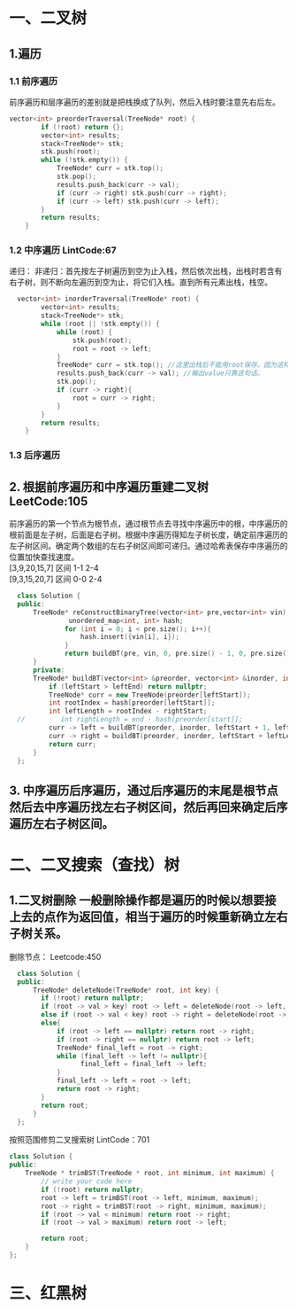 # 一、二叉树  
## 1.遍历  
### 1.1 前序遍历   
前序遍历和层序遍历的差别就是把栈换成了队列，然后入栈时要注意先右后左。
```cpp
vector<int> preorderTraversal(TreeNode* root) {
        if (!root) return {};
        vector<int> results;
        stack<TreeNode*> stk;
        stk.push(root);
        while (!stk.empty()) {
            TreeNode* curr = stk.top();
            stk.pop();
            results.push_back(curr -> val);
            if (curr -> right) stk.push(curr -> right);
            if (curr -> left) stk.push(curr -> left);
        }
        return results;
    }  
```
### 1.2 中序遍历  LintCode:67
递归： 
非递归：首先按左子树遍历到空为止入栈，然后依次出栈，出栈时若含有右子树，则不断向左遍历到空为止，将它们入栈。直到所有元素出栈，栈空。
```cpp  
  vector<int> inorderTraversal(TreeNode* root) {
        vector<int> results;
        stack<TreeNode*> stk;
        while (root || !stk.empty()) {
            while (root) {
                stk.push(root);
                root = root -> left;
            }
            TreeNode* curr = stk.top(); //这里出栈后不能用root保存，因为这样的话，会造成无限重复入栈左节点，只有当出栈以后有右节点才更新root为右节点。
            results.push_back(curr -> val); //输出value只靠这句话。
            stk.pop();
            if (curr -> right){
                root = curr -> right;
            }
        }
        return results;
    }
```  
### 1.3 后序遍历  
## 2. 根据前序遍历和中序遍历重建二叉树  LeetCode:105  
前序遍历的第一个节点为根节点，通过根节点去寻找中序遍历中的根，中序遍历的根前面是左子树，后面是右子树。根据中序遍历得知左子树长度，确定前序遍历的左子树区间。确定两个数组的左右子树区间即可递归。通过哈希表保存中序遍历的位置加快查找速度。  
[3,9,20,15,7]  区间 1-1 2-4   
[9,3,15,20,7]  区间 0-0 2-4  
```cpp  
  class Solution {
  public:
      TreeNode* reConstructBinaryTree(vector<int> pre,vector<int> vin) {
               unordered_map<int, int> hash;
              for (int i = 0; i < pre.size(); i++){
                  hash.insert({vin[i], i});
              }
              return buildBT(pre, vin, 0, pre.size() - 1, 0, pre.size() - 1, hash);
      }
      private:
      TreeNode* buildBT(vector<int> &preorder, vector<int> &inorder, int leftStart, int leftEnd,int rightStart, int rightEnd, unordered_map<int,int> hash){
          if (leftStart > leftEnd) return nullptr;
          TreeNode* curr = new TreeNode(preorder[leftStart]);
          int rootIndex = hash[preorder[leftStart]];
          int leftLength = rootIndex - rightStart;
  //         int rightLength = end - hash[preorder[start]];
          curr -> left = buildBT(preorder, inorder, leftStart + 1, leftStart + leftLength, rightStart, rootIndex - 1, hash);
          curr -> right = buildBT(preorder, inorder, leftStart + leftLength + 1, leftEnd, rootIndex + 1, rightEnd, hash);
          return curr;
      }
  };  
```  
## 3. 中序遍历后序遍历，通过后序遍历的末尾是根节点然后去中序遍历找左右子树区间，然后再回来确定后序遍历左右子树区间。
# 二、二叉搜索（查找）树  
## 1.二叉树删除  一般删除操作都是遍历的时候以想要接上去的点作为返回值，相当于遍历的时候重新确立左右子树关系。
删除节点： Leetcode:450  
```cpp  
  class Solution {
  public:
      TreeNode* deleteNode(TreeNode* root, int key) {
        if (!root) return nullptr;
        if (root -> val > key) root -> left = deleteNode(root -> left, key);
        else if (root -> val < key) root -> right = deleteNode(root -> right, key);
        else{
            if (root -> left == nullptr) return root -> right;
            if (root -> right == nullptr) return root -> left;
            TreeNode* final_left = root -> right;
            while (final_left -> left != nullptr){
                  final_left = final_left -> left;
            }   
            final_left -> left = root -> left;
            return root -> right;
        }     
        return root;
      }
  };
  ```  
  按照范围修剪二叉搜索树 LintCode：701  
  ```cpp  
  class Solution {
  public:
      TreeNode * trimBST(TreeNode * root, int minimum, int maximum) {
          // write your code here
          if (!root) return nullptr;
          root -> left = trimBST(root -> left, minimum, maximum);
          root -> right = trimBST(root -> right, minimum, maximum);
          if (root -> val < minimum) return root -> right;
          if (root -> val > maximum) return root -> left;

          return root;
      }
  };  
  ```
# 三、红黑树
